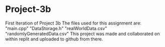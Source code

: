 # Project-3b
First Iteration of Project 3b
The files used for this assignment are:
"main.cpp"
"DataStorage.h"
"realWorldData.csv"
"randomlyGeneratedData.csv"
This project was made and collaborated on within replit and uploaded to github from there.
